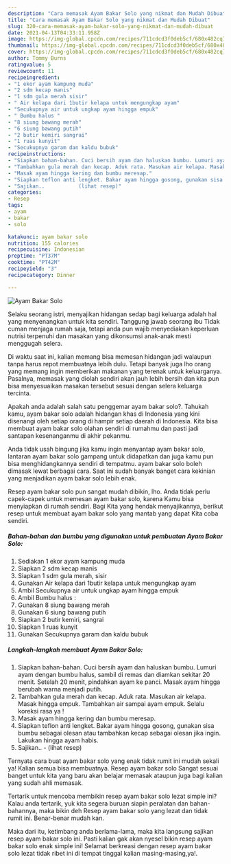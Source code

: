 ```yaml
---
description: "Cara memasak Ayam Bakar Solo yang nikmat dan Mudah Dibuat"
title: "Cara memasak Ayam Bakar Solo yang nikmat dan Mudah Dibuat"
slug: 320-cara-memasak-ayam-bakar-solo-yang-nikmat-dan-mudah-dibuat
date: 2021-04-13T04:33:11.958Z
image: https://img-global.cpcdn.com/recipes/711cdcd3f0deb5cf/680x482cq70/ayam-bakar-solo-foto-resep-utama.jpg
thumbnail: https://img-global.cpcdn.com/recipes/711cdcd3f0deb5cf/680x482cq70/ayam-bakar-solo-foto-resep-utama.jpg
cover: https://img-global.cpcdn.com/recipes/711cdcd3f0deb5cf/680x482cq70/ayam-bakar-solo-foto-resep-utama.jpg
author: Tommy Burns
ratingvalue: 5
reviewcount: 11
recipeingredient:
- "1 ekor ayam kampung muda"
- "2 sdm kecap manis"
- "1 sdm gula merah sisir"
- " Air kelapa dari 1butir kelapa untuk mengungkap ayam"
- "Secukupnya air untuk ungkap ayam hingga empuk"
- " Bumbu halus "
- "8 siung bawang merah"
- "6 siung bawang putih"
- "2 butir kemiri sangrai"
- "1 ruas kunyit"
- "Secukupnya garam dan kaldu bubuk"
recipeinstructions:
- "Siapkan bahan-bahan. Cuci bersih ayam dan haluskan bumbu. Lumuri ayam dengan bumbu halus, sambil di remas dan diamkan sekitar 20 menit. Setelah 20 menit, pindahkan ayam ke panci. Masak ayam hingga berubah warna menjadi putih."
- "Tambahkan gula merah dan kecap. Aduk rata. Masukan air kelapa. Masak hingga empuk. Tambahkan air sampai ayam empuk. Selalu koreksi rasa ya !"
- "Masak ayam hingga kering dan bumbu meresap."
- "Siapkan teflon anti lengket. Bakar ayam hingga gosong, gunakan sisa bumbu sebagai olesan atau tambahkan kecap sebagai olesan jika ingin. Lakukan hingga ayam habis."
- "Sajikan..           (lihat resep)"
categories:
- Resep
tags:
- ayam
- bakar
- solo

katakunci: ayam bakar solo 
nutrition: 155 calories
recipecuisine: Indonesian
preptime: "PT37M"
cooktime: "PT42M"
recipeyield: "3"
recipecategory: Dinner

---
```



![Ayam Bakar Solo](https://img-global.cpcdn.com/recipes/711cdcd3f0deb5cf/680x482cq70/ayam-bakar-solo-foto-resep-utama.jpg)

Selaku seorang istri, menyajikan hidangan sedap bagi keluarga adalah hal yang menyenangkan untuk kita sendiri. Tanggung jawab seorang ibu Tidak cuman menjaga rumah saja, tetapi anda pun wajib menyediakan keperluan nutrisi terpenuhi dan masakan yang dikonsumsi anak-anak mesti menggugah selera.

Di waktu  saat ini, kalian memang bisa memesan hidangan jadi walaupun tanpa harus repot membuatnya lebih dulu. Tetapi banyak juga lho orang yang memang ingin memberikan makanan yang terenak untuk keluarganya. Pasalnya, memasak yang diolah sendiri akan jauh lebih bersih dan kita pun bisa menyesuaikan masakan tersebut sesuai dengan selera keluarga tercinta. 



Apakah anda adalah salah satu penggemar ayam bakar solo?. Tahukah kamu, ayam bakar solo adalah hidangan khas di Indonesia yang kini disenangi oleh setiap orang di hampir setiap daerah di Indonesia. Kita bisa membuat ayam bakar solo olahan sendiri di rumahmu dan pasti jadi santapan kesenanganmu di akhir pekanmu.

Anda tidak usah bingung jika kamu ingin menyantap ayam bakar solo, lantaran ayam bakar solo gampang untuk didapatkan dan juga kamu pun bisa menghidangkannya sendiri di tempatmu. ayam bakar solo boleh dimasak lewat berbagai cara. Saat ini sudah banyak banget cara kekinian yang menjadikan ayam bakar solo lebih enak.

Resep ayam bakar solo pun sangat mudah dibikin, lho. Anda tidak perlu capek-capek untuk memesan ayam bakar solo, karena Kamu bisa menyiapkan di rumah sendiri. Bagi Kita yang hendak menyajikannya, berikut resep untuk membuat ayam bakar solo yang mantab yang dapat Kita coba sendiri.

<!--inarticleads1-->

##### Bahan-bahan dan bumbu yang digunakan untuk pembuatan Ayam Bakar Solo:

1. Sediakan 1 ekor ayam kampung muda
1. Siapkan 2 sdm kecap manis
1. Siapkan 1 sdm gula merah, sisir
1. Gunakan  Air kelapa dari 1butir kelapa untuk mengungkap ayam
1. Ambil Secukupnya air untuk ungkap ayam hingga empuk
1. Ambil  Bumbu halus :
1. Gunakan 8 siung bawang merah
1. Gunakan 6 siung bawang putih
1. Siapkan 2 butir kemiri, sangrai
1. Siapkan 1 ruas kunyit
1. Gunakan Secukupnya garam dan kaldu bubuk




<!--inarticleads2-->

##### Langkah-langkah membuat Ayam Bakar Solo:

1. Siapkan bahan-bahan. Cuci bersih ayam dan haluskan bumbu. Lumuri ayam dengan bumbu halus, sambil di remas dan diamkan sekitar 20 menit. Setelah 20 menit, pindahkan ayam ke panci. Masak ayam hingga berubah warna menjadi putih.
1. Tambahkan gula merah dan kecap. Aduk rata. Masukan air kelapa. Masak hingga empuk. Tambahkan air sampai ayam empuk. Selalu koreksi rasa ya !
1. Masak ayam hingga kering dan bumbu meresap.
1. Siapkan teflon anti lengket. Bakar ayam hingga gosong, gunakan sisa bumbu sebagai olesan atau tambahkan kecap sebagai olesan jika ingin. Lakukan hingga ayam habis.
1. Sajikan.. -           (lihat resep)




Ternyata cara buat ayam bakar solo yang enak tidak rumit ini mudah sekali ya! Kalian semua bisa membuatnya. Resep ayam bakar solo Sangat sesuai banget untuk kita yang baru akan belajar memasak ataupun juga bagi kalian yang sudah ahli memasak.

Tertarik untuk mencoba membikin resep ayam bakar solo lezat simple ini? Kalau anda tertarik, yuk kita segera buruan siapin peralatan dan bahan-bahannya, maka bikin deh Resep ayam bakar solo yang lezat dan tidak rumit ini. Benar-benar mudah kan. 

Maka dari itu, ketimbang anda berlama-lama, maka kita langsung sajikan resep ayam bakar solo ini. Pasti kalian gak akan nyesel bikin resep ayam bakar solo enak simple ini! Selamat berkreasi dengan resep ayam bakar solo lezat tidak ribet ini di tempat tinggal kalian masing-masing,ya!.

